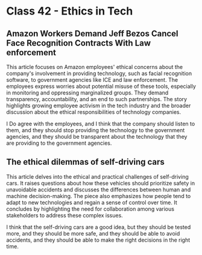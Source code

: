 # Class 42 - Ethics in Tech

## Amazon Workers Demand Jeff Bezos Cancel Face Recognition Contracts With Law enforcement

This article focuses on Amazon employees' ethical concerns about the company's involvement in providing technology, such as facial recognition software, to government agencies like ICE and law enforcement. The employees express worries about potential misuse of these tools, especially in monitoring and oppressing marginalized groups. They demand transparency, accountability, and an end to such partnerships. The story highlights growing employee activism in the tech industry and the broader discussion about the ethical responsibilities of technology companies.

I Do agree with the employees, and I think that the company should listen to them, and they should stop providing the technology to the government agencies, and they should be transparent about the technology that they are providing to the government agencies.

## The ethical dilemmas of self-driving cars

This article delves into the ethical and practical challenges of self-driving cars. It raises questions about how these vehicles should prioritize safety in unavoidable accidents and discusses the differences between human and machine decision-making. The piece also emphasizes how people tend to adapt to new technologies and regain a sense of control over time. It concludes by highlighting the need for collaboration among various stakeholders to address these complex issues.

I think that the self-driving cars are a good idea, but they should be tested more, and they should be more safe, and they should be able to avoid accidents, and they should be able to make the right decisions in the right time.
